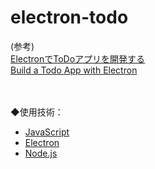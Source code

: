 # electron-todo


(参考)  
[ElectronでToDoアプリを開発する](https://qiita.com/hoshi_shiitake/items/fb4b33a3602cbed9d567)  
[Build a Todo App with Electron](https://codeburst.io/build-a-todo-app-with-electron-d6c61f58b55a)

　

◆使用技術：
- [JavaScript](https://developer.mozilla.org/ja/docs/Web/JavaScript)
- [Electron](https://www.electronjs.org/)
- [Node.js](https://nodejs.org/ja/)
